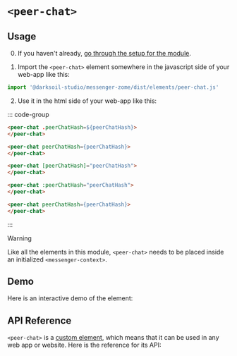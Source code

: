 # `<peer-chat>`

## Usage

0. If you haven't already, [go through the setup for the module](../setup.md).

1. Import the `<peer-chat>` element somewhere in the javascript side of your web-app like this:

```js
import '@darksoil-studio/messenger-zome/dist/elements/peer-chat.js'
```

2. Use it in the html side of your web-app like this:

::: code-group
```html [Lit]
<peer-chat .peerChatHash=${peerChatHash}>
</peer-chat>
```

```html [React]
<peer-chat peerChatHash={peerChatHash}>
</peer-chat>
```

```html [Angular]
<peer-chat [peerChatHash]="peerChatHash">
</peer-chat>
```

```html [Vue]
<peer-chat :peerChatHash="peerChatHash">
</peer-chat>
```

```html [Svelte]
<peer-chat peerChatHash={peerChatHash}>
</peer-chat>
```
:::

> [!WARNING]
> Like all the elements in this module, `<peer-chat>` needs to be placed inside an initialized `<messenger-context>`.

## Demo

Here is an interactive demo of the element:

<element-demo>
</element-demo>

<script setup>
import { onMounted } from "vue";
import { decodeHashFromBase64, encodeHashToBase64, fakeActionHash, fakeAgentPubKey } from '@holochain/client';
import { render } from "lit";
import { html, unsafeStatic } from "lit/static-html.js";
import { ProfilesClient, ProfilesStore } from '@darksoil-studio/profiles-zome';
import { ProfilesZomeMock, demoProfiles } from '@darksoil-studio/profiles-zome/dist/mocks.js';

import { MessengerZomeMock } from "../../ui/src/mocks.ts";
import { MessengerStore } from "../../ui/src/messenger-store.ts";
import { MessengerClient } from "../../ui/src/messenger-client.ts";

onMounted(async () => {
  // Elements need to be imported on the client side, not the SSR side
  // Reference: https://vitepress.dev/guide/ssr-compat#importing-in-mounted-hook
  await import('@api-viewer/docs/lib/api-docs.js');
  await import('@api-viewer/demo/lib/api-demo.js');
  await import('@darksoil-studio/profiles-zome/dist/elements/profiles-context.js');
  if (!customElements.get('messenger-context')) await import('../../ui/src/elements/messenger-context.ts');
  if (!customElements.get('peer-chat')) await import('../../ui/src/elements/peer-chat.ts');

  const profiles = await demoProfiles();
  const keys = Array.from(profiles.keys())
  const mock = new MessengerZomeMock(keys[0]);
  const client = new MessengerClient(mock, "messenger_test");

  const peerChatHash = await client.createPeerChat(keys[1]);

  const store = new MessengerStore(client);

  render(html`
  <profiles-context .store=${new ProfilesStore(new ProfilesClient(new ProfilesZomeMock(profiles), 'messenger_test'))}>
    <messenger-context .store=${store}>
      <api-demo src="custom-elements.json" only="peer-chat" exclude-knobs="store">
        <template data-element="peer-chat" data-target="host">
          <peer-chat style="height: 400px; width: 350px" peer-chat-hash="${unsafeStatic(encodeHashToBase64(peerChatHash))}"></peer-chat>
        </template>
      </api-demo>
    </messenger-context>
  </profiles-context>
  `, document.querySelector('element-demo'));
});
</script>

## API Reference

`<peer-chat>` is a [custom element](https://web.dev/articles/custom-elements-v1), which means that it can be used in any web app or website. Here is the reference for its API:

<api-docs src="custom-elements.json" only="peer-chat">
</api-docs>
